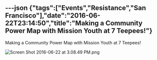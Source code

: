 ---json
{"tags":["Events","Resistance","San Francisco"],"date":"2016-06-22T23:14:50","title":"Making a Community Power Map with Mission Youth at 7 Teepees!"}
---

Making a Community Power Map with Mission Youth at 7 Teepees! 

![Screen Shot 2016-06-22 at 3.08.49 PM.png](https://images.squarespace-cdn.com/content/v1/52b7d7a6e4b0b3e376ac8ea2/1466637234401-EEU9Y3A4O9XY224BCRGO/ke17ZwdGBToddI8pDm48kJOACmBUH8l8tHuLgJyw_QFZw-zPPgdn4jUwVcJE1ZvWQUxwkmyExglNqGp0IvTJZUJFbgE-7XRK3dMEBRBhUpyKXvTLwPzMOCcmdE-aW6gg64MI-JzxNBPP8MZUE8P5Q_F77MPeG9dWC0Jcs3SzYIo/Screen+Shot+2016-06-22+at+3.08.49+PM.png)